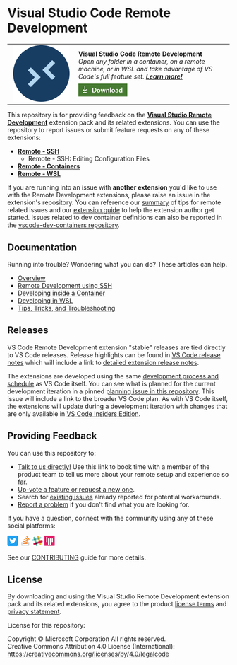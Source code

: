 
<!--
Copyright © Microsoft Corporation
All rights reserved.
Creative Commons Attribution 4.0 License (International): https://creativecommons.org/licenses/by/4.0/legalcode
-->

# Visual Studio Code Remote Development

<table style="width: 100%; border-style: none;"><tr>
<td style="width: 140px; text-align: center;"><a href="https://aka.ms/vscode-remote/download/extension"><img width="128px" src="docs/images/remote-extensionpack.png" alt="Visual Studio Code logo"/></a></td>
<td>
<strong>Visual Studio Code Remote Development</strong><br />
<i>Open any folder in a container, on a remote machine, or in WSL and take advantage of VS Code's full feature set. <strong><a href="https://aka.ms/vscode-remote">Learn more!</a></strong><br />
<strong><a href="https://aka.ms/vscode-remote/download/extension"><img src="docs/images/download.png" alt="Download now!"/></a></strong></i><br>
</td>
</tr></table>

This repository is for providing feedback on the **[Visual Studio Remote Development](https://aka.ms/vscode-remote/download/extension)** extension pack and its related extensions. You can use the repository to report issues or submit feature requests on any of these extensions:

- **[Remote - SSH](https://aka.ms/vscode-remote/download/ssh)**
    - Remote - SSH: Editing Configuration Files
- **[Remote - Containers](https://aka.ms/vscode-remote/download/containers)**
- **[Remote - WSL](https://aka.ms/vscode-remote/download/wsl)**

If you are running into an issue with **another extension** you'd like to use with the Remote Development extensions, please raise an issue in the extension's repository. You can reference our [summary](https://aka.ms/vscode-remote/troubleshooting/extensions) of tips for remote related issues and our [extension guide](https://aka.ms/vscode-remote/developing-extensions) to help the extension author get started. Issues related to dev container definitions can also be reported in the [vscode-dev-containers repository](https://aka.ms/vscode-dev-containers).

## Documentation

Running into trouble? Wondering what you can do? These articles can help.

- [Overview](https://aka.ms/vscode-remote)
- [Remote Development using SSH](https://aka.ms/vscode-remote/ssh)
- [Developing inside a Container](https://aka.ms/vscode-remote/containers)
- [Developing in WSL](https://aka.ms/vscode-remote/wsl)
- [Tips, Tricks, and Troubleshooting](https://aka.ms/vscode-remote/troubleshooting)

## Releases

VS Code Remote Development extension "stable" releases are tied directly to VS Code releases. Release highlights can be found in [VS Code release notes](https://code.visualstudio.com/updates/v1_43) which will include a link to [detailed extension release notes](https://github.com/microsoft/vscode-docs/tree/master/remote-release-notes). 

The extensions are developed using the same [development process and schedule](https://github.com/microsoft/vscode/wiki/Development-Process#inside-an-iteration) as VS Code itself. You can see what is planned for the current development iteration in a pinned [planning issue in this repository](https://github.com/microsoft/vscode-remote-release/issues). This issue will include a link to the broader VS Code plan. As with VS Code itself, the extensions will update during a development iteration with changes that are only available in [VS Code Insiders Edition](https://code.visualstudio.com/insiders/).

## Providing Feedback

You can use this repository to:
- [Talk to us directly!](https://outlook.office365.com/owa/calendar/VSCodeRemote@microsoft.onmicrosoft.com/bookings/s/qX09ky0ICEuBGFOByCJEqA2) Use this link to book time with a member of the product team to tell us more about your remote setup and experience so far.  
- [Up-vote a feature or request a new one](https://aka.ms/vscode-remote/feature-requests).
- Search for [existing issues](https://aka.ms/vscode-remote/issues) already reported for potential workarounds.
- [Report a problem](https://aka.ms/vscode-remote/issues/new) if you don't find what you are looking for.

If you have a question, connect with the community using any of these social platforms:

[![Twitter](docs/images/Twitter_Social_Icon_24x24.png)](https://aka.ms/vscode-remote/twitter) [![Stack Overflow](docs/images/so-image-24x24.png)](https://stackoverflow.com/questions/tagged/vscode) [![VS Code Dev Community Slack](docs/images/Slack_Mark-24x24.png)](https://aka.ms/vscode-dev-community) [![VS Code Gitter](docs/images/gitter-icon-24x24.png)](https://gitter.im/Microsoft/vscode)

See our [CONTRIBUTING](https://aka.ms/vscode-remote/contributing) guide for more details.

## License

By downloading and using the Visual Studio Remote Development extension pack and its related extensions, you agree to the product [license terms](https://go.microsoft.com/fwlink/?linkid=2077057) and [privacy statement](https://www.microsoft.com/en-us/privacystatement/EnterpriseDev/default.aspx).

License for this repository:

Copyright © Microsoft Corporation All rights reserved.<br />
Creative Commons Attribution 4.0 License (International): https://creativecommons.org/licenses/by/4.0/legalcode
